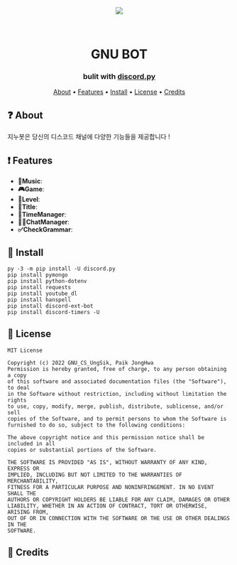 <p align="center"><img src="https://github.com/qor0530/README/blob/main/GNU.png"></p>
<h1 align="center">
  <br>
  GNU BOT
  <br>
</h1>

<h3 align=center>bulit with <a href=https://github.com/Rapptz/discord.py>discord.py</a></h3>
<div align=center>

</div>

<p align="center">
  <a href="#about">About</a>
  •
  <a href="#Features">Features</a>
  •
  <a href="#Install">Install</a>
  •
  <a href="#license">License</a>
  •
  <a href="#credits">Credits</a>
</p>

## ❓ About
지누봇은 당신의 디스코드 채널에 다양한 기능들을 제공합니다 ! 
## ❗ Features
* **🎵Music**:
* **🎮Game**: 
* **🏅Level**:
* **🎀Title**:
* **📆TimeManager**:
* **👨‍👨ChatManager**:
* **✅CheckGrammar**:
## 📝 Install
```
py -3 -m pip install -U discord.py
pip install pymongo
pip install python-dotenv
pip install requests
pip install youtube_dl
pip install hanspell
pip install discord-ext-bot
pip install discord-timers -U
```
## 📖 License
```
MIT License

Copyright (c) 2022 GNU_CS_UngSik, Paik JongHwa
Permission is hereby granted, free of charge, to any person obtaining a copy
of this software and associated documentation files (the "Software"), to deal
in the Software without restriction, including without limitation the rights
to use, copy, modify, merge, publish, distribute, sublicense, and/or sell
copies of the Software, and to permit persons to whom the Software is
furnished to do so, subject to the following conditions:

The above copyright notice and this permission notice shall be included in all
copies or substantial portions of the Software.

THE SOFTWARE IS PROVIDED "AS IS", WITHOUT WARRANTY OF ANY KIND, EXPRESS OR
IMPLIED, INCLUDING BUT NOT LIMITED TO THE WARRANTIES OF MERCHANTABILITY,
FITNESS FOR A PARTICULAR PURPOSE AND NONINFRINGEMENT. IN NO EVENT SHALL THE
AUTHORS OR COPYRIGHT HOLDERS BE LIABLE FOR ANY CLAIM, DAMAGES OR OTHER
LIABILITY, WHETHER IN AN ACTION OF CONTRACT, TORT OR OTHERWISE, ARISING FROM,
OUT OF OR IN CONNECTION WITH THE SOFTWARE OR THE USE OR OTHER DEALINGS IN THE
SOFTWARE.
```


## 📜 Credits

